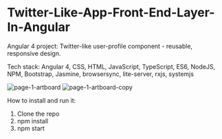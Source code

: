 # Twitter-Like-App-Front-End-Layer-In-Angular
Angular 4 project: Twitter-like user-profile component - reusable, responsive design.

Tech stack:
Angular 4, CSS, HTML, JavaScript, TypeScript, ES6, NodeJS, NPM, Bootstrap, Jasmine, browsersync, lite-server, rxjs, systemjs

![page-1-artboard](https://user-images.githubusercontent.com/17829904/31624632-a4372a06-b2a3-11e7-8bde-edf7b19fecf4.png)
![page-1-artboard-copy](https://user-images.githubusercontent.com/17829904/31624633-a45b39fa-b2a3-11e7-94b2-6ab3e7b4b68d.png)

How to install and run it:
1) Clone the repo
2) npm install
3) npm start
